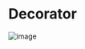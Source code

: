 # Decorator
![image](https://github.com/user-attachments/assets/52ee3140-ce05-4bfb-9272-8445cd9b7efb)
